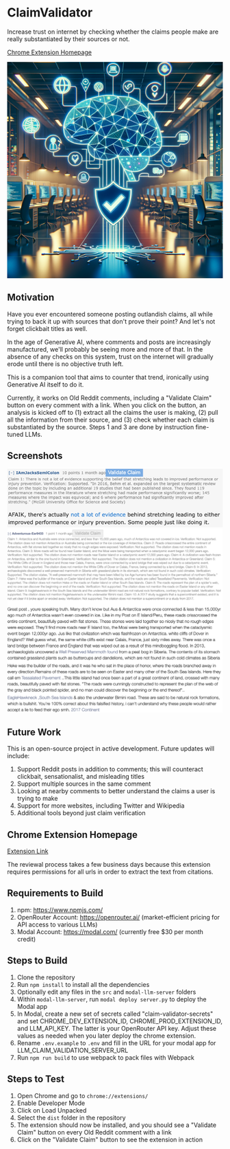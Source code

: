 # ClaimValidator
Increase trust on internet by checking whether the claims people make are really substantiated by their sources or not. 

[Chrome Extension Homepage](https://chromewebstore.google.com/detail/claimvalidator/clkakakhimoekhkimloikphebkmoinfe)

![ClaimValidator](dist/icons/icon_1024_original.png)

## Motivation
Have you ever encountered someone posting outlandish claims, all while trying to back it up with sources that don't prove their point? And let's not forget clickbait titles as well.

In the age of Generative AI, where comments and posts are increasingly manufactured, we'll probably be seeing more and more of that. In the absence of any checks on this system, trust on the internet will gradually erode until there is no objective truth left.

This is a companion tool that aims to counter that trend, ironically using Generative AI itself to do it.

Currently, it works on Old Reddit comments, including a "Validate Claim" button on every comment with a link. When you click on the button, an analysis is kicked off to (1) extract all the claims the user is making, (2) pull all the information from their source, and (3) check whether each claim is substantiated by the source. Steps 1 and 3 are done by instruction fine-tuned LLMs.

## Screenshots
![Screenshot](screenshots/stretching.png)
![Screenshot](screenshots/ancient_civilizations.png)

## Future Work
This is an open-source project in active development. Future updates will include:
1. Support Reddit posts in addition to comments; this will counteract clickbait, sensationalist, and misleading titles
2. Support multiple sources in the same comment
3. Looking at nearby comments to better understand the claims a user is trying to make
4. Support for more websites, including Twitter and Wikipedia
5. Additional tools beyond just claim verification

## Chrome Extension Homepage
[Extension Link](https://chromewebstore.google.com/detail/claimvalidator/clkakakhimoekhkimloikphebkmoinfe)

The reviewal process takes a few business days because this extension requires permissions for all urls in order to extract the text from citations.

## Requirements to Build
1. npm: https://www.npmjs.com/
2. OpenRouter Account: https://openrouter.ai/  (market-efficient pricing for API access to various LLMs)  
3. Modal Account: https://modal.com/  (currently free $30 per month credit)

## Steps to Build
1. Clone the repository
2. Run `npm install` to install all the dependencies
3. Optionally edit any files in the `src` and `modal-llm-server` folders
4. Within `modal-llm-server`, run `modal deploy server.py` to deploy the Modal app
5. In Modal, create a new set of secrets called "claim-validator-secrets" and set CHROME_DEV_EXTENSION_ID, CHROME_PROD_EXTENSION_ID, and LLM_API_KEY. The latter is your OpenRouter API key. Adjust these values as needed when you later deploy the chrome extension.
6. Rename `.env.example` to `.env` and fill in the URL for your modal app for LLM_CLAIM_VALIDATION_SERVER_URL
7. Run `npm run build` to use webpack to pack files with Webpack

## Steps to Test
1. Open Chrome and go to `chrome://extensions/`
2. Enable Developer Mode
3. Click on Load Unpacked
4. Select the `dist` folder in the repository
5. The extension should now be installed, and you should see a "Validate Claim" button on every Old Reddit comment with a link 
6. Click on the "Validate Claim" button to see the extension in action

